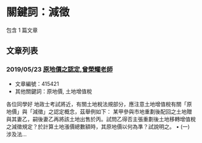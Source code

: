 # 關鍵詞：減徵

包含 1 篇文章

## 文章列表

### 2019/05/23 [原地價之認定,曾榮耀老師](../../articles/415421_%E5%8E%9F%E5%9C%B0%E5%83%B9%E4%B9%8B%E8%AA%8D%E5%AE%9A%2C%E6%9B%BE%E6%A6%AE%E8%80%80%E8%80%81%E5%B8%AB.md)
- 文章編號：415421
- 其他關鍵詞：原地價, 土地增值稅

各位同學好 地政士考試將近，有關土地稅法規部分，應注意土地增值稅有關「原地價」與「減徵」之認定概念，茲舉例如下： 某甲參與市地重劃後配回之土地贈與其妻乙，嗣後妻乙再將該土地出售於丙。試問乙得否主張重劃後土地移轉增值稅之減徵規定？於計算土地漲價總數額時，其原地價以何為準？試說明之。 • (一) 涉及法...

